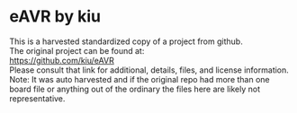 
# eAVR by kiu  
This is a harvested standardized copy of a project from github.  
The original project can be found at:  
https://github.com/kiu/eAVR  
Please consult that link for additional, details, files, and license information.  
Note: It was auto harvested and if the original repo had more than one board file or anything out of the ordinary the files here are likely not representative.  
    